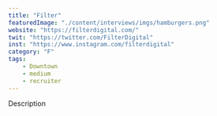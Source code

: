```yaml
---
title: "Filter"
featuredImage: "./content/interviews/imgs/hamburgers.png"
website: "https://filterdigital.com/"
twit: "https://twitter.com/FilterDigital"
inst: "https://www.instagram.com/filterdigital"
category: "F"
tags:
    - Downtown
    - medium
    - recruiter
---
```


Description
